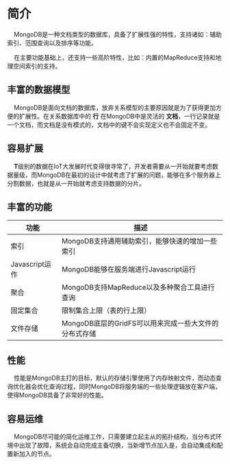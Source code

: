 # 简介

&nbsp;&nbsp;&nbsp;&nbsp;MongoDB是一种文档类型的数据库，具备了扩展性强的特性，支持诸如：辅助索引、范围查询以及排序等功能。

&nbsp;&nbsp;&nbsp;&nbsp;在主要功能基础上，还支持一些高阶特性，比如：内置的MapReduce支持和地理空间索引的支持。

## 丰富的数据模型

&nbsp;&nbsp;&nbsp;&nbsp;MongoDB是面向文档的数据库，放弃关系模型的主要原因就是为了获得更加方便的扩展性。在关系数据库中的 **行** 在MongoDB中是灵活的 **文档**，一行记录就是一个文档，而文档是没有模式的，文档中的键不会实现定义也不会固定不变。

## 容易扩展

&nbsp;&nbsp;&nbsp;&nbsp;**T**级别的数据在IoT大发展时代变得很寻常了，开发者需要从一开始就要考虑数据量级，而MongoDB在最初的设计中就考虑了扩展的问题，能够在多个服务器上分割数据，也就是从一开始就考虑支持数据的分片。

## 丰富的功能

|功能|描述|
|-----|-----|
|索引|MongoDB支持通用辅助索引，能够快速的增加一些索引|
|Javascript运作|MongoDB能够在服务端进行Javascript运行|
|聚合|MongoDB支持MapReduce以及多种聚合工具进行查询|
|固定集合|限制集合上限（表的行上限）|
|文件存储|MongoDB底层的GridFS可以用来完成一些大文件的分布式存储|

## 性能

&nbsp;&nbsp;&nbsp;&nbsp;性能是MongoDB主打的目标，默认的存储引擎使用了内存映射文件，而动态查询优化器会优化查询过程，同时MongoDB将服务端的一些处理逻辑放在客户端，使得MongoDB具备了非常好的性能。

## 容易运维

&nbsp;&nbsp;&nbsp;&nbsp;MongoDB尽可能的简化运维工作，只需要建立起主从的拓扑结构，当分布式环境中出现了故障，系统会自动完成主备切换，当新增节点加入是，会自动集成和配置新加入的节点。